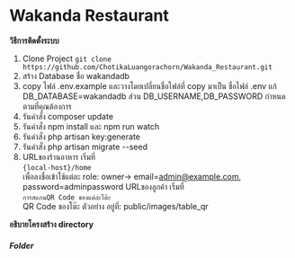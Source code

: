 # Wakanda Restaurant
**วิธีการติดตั้งระบบ**
1. Clone Project
    ```git clone https://github.com/ChotikaLuangorachorn/Wakanda_Restaurant.git```
2. สร้าง Database ชื่อ wakandadb
3. copy ไฟล์ .env.example และวางโดยเปลี่ยนชื่อไฟล์ที่ copy มาเป็น ชื่อไฟล์ .env แก้  
    DB_DATABASE=wakandadb ส่วน DB_USERNAME,DB_PASSWORD กำหนดตามที่คุณต้องการ
4. รันคำสั่ง composer update
5. รันคำสั่ง npm install และ npm run watch
6. รันคำสั่ง php artisan key:generate
7. รันคำสั่ง php artisan migrate --seed
4. URLของร้านอาหาร เริ่มที่  
    ```{local-host}/home```  
   เพื่อลงชื่อเข้าใช้แต่ละ role: owner-> email=admin@example.com, password=adminpassword
   URLของลูกค้า เริ่มที่  
    ```การสแกนQR Code ของแต่ละโต๊ะ```  
    QR Code ของโต๊ะ ตัวอย่าง อยู่ที่: public/images/table_qr  

**อธิบายโครงสร้าง directory**
##### Folder #####
